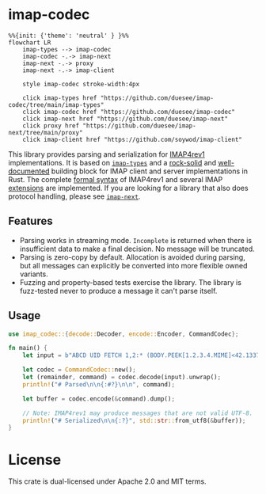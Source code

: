 # imap-codec

```mermaid
%%{init: {'theme': 'neutral' } }%%
flowchart LR
    imap-types --> imap-codec
    imap-codec -.-> imap-next
    imap-next -.-> proxy
    imap-next -.-> imap-client
    
    style imap-codec stroke-width:4px
    
    click imap-types href "https://github.com/duesee/imap-codec/tree/main/imap-types"
    click imap-codec href "https://github.com/duesee/imap-codec"
    click imap-next href "https://github.com/duesee/imap-next"
    click proxy href "https://github.com/duesee/imap-next/tree/main/proxy"
    click imap-client href "https://github.com/soywod/imap-client"
```

This library provides parsing and serialization for [IMAP4rev1] implementations.
It is based on [`imap-types`] and a [rock-solid] and [well-documented] building block for IMAP client and server implementations in Rust.
The complete [formal syntax] of IMAP4rev1 and several IMAP [extensions] are implemented.
If you are looking for a library that also does protocol handling, please see [`imap-next`]. 

## Features

* Parsing works in streaming mode. `Incomplete` is returned when there is insufficient data to make a final decision. No message will be truncated.
* Parsing is zero-copy by default. Allocation is avoided during parsing, but all messages can explicitly be converted into more flexible owned variants.
* Fuzzing and property-based tests exercise the library. The library is fuzz-tested never to produce a message it can't parse itself.

## Usage

```rust
use imap_codec::{decode::Decoder, encode::Encoder, CommandCodec};

fn main() {
    let input = b"ABCD UID FETCH 1,2:* (BODY.PEEK[1.2.3.4.MIME]<42.1337>)\r\n";

    let codec = CommandCodec::new();
    let (remainder, command) = codec.decode(input).unwrap();
    println!("# Parsed\n\n{:#?}\n\n", command);

    let buffer = codec.encode(&command).dump();

    // Note: IMAP4rev1 may produce messages that are not valid UTF-8.
    println!("# Serialized\n\n{:?}", std::str::from_utf8(&buffer));
}
```

# License

This crate is dual-licensed under Apache 2.0 and MIT terms.

[IMAP4rev1]: https://tools.ietf.org/html/rfc3501
[`imap-types`]: https://docs.rs/imap-types/latest/imap_types/
[`imap-next`]: https://github.com/duesee/imap-next
[rock-solid]: https://github.com/duesee/imap-codec/tree/main/imap-codec/fuzz
[well-documented]: https://docs.rs/imap-codec/latest/imap_codec/
[formal syntax]: https://tools.ietf.org/html/rfc3501#section-9
[extensions]: https://docs.rs/imap-codec/latest/imap_codec/#features

